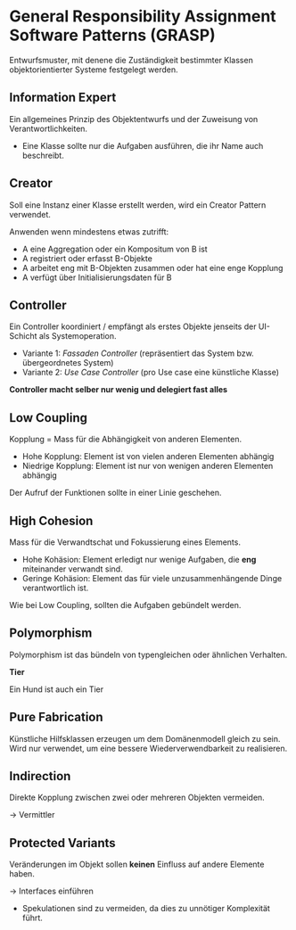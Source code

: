# General Responsibility Assignment Software Patterns (GRASP)

Entwurfsmuster, mit denene die Zuständigkeit bestimmter Klassen objektorientierter Systeme festgelegt werden.

## Information Expert

Ein allgemeines Prinzip des Objektentwurfs und der Zuweisung von Verantwortlichkeiten.

- Eine Klasse sollte nur die Aufgaben ausführen, die ihr Name auch beschreibt.

## Creator

Soll eine Instanz einer Klasse erstellt werden, wird ein Creator Pattern verwendet.

Anwenden wenn mindestens etwas zutrifft:

- A eine Aggregation oder ein Kompositum von B ist
- A registriert oder erfasst B-Objekte
- A arbeitet eng mit B-Objekten zusammen oder hat eine enge Kopplung
- A verfügt über Initialisierungsdaten für B

## Controller

Ein Controller koordiniert / empfängt als erstes Objekte jenseits der UI-Schicht als Systemoperation.


- Variante 1: _Fassaden Controller_ (repräsentiert das System bzw. übergeordnetes System)
- Variante 2: _Use Case Controller_ (pro Use case eine künstliche Klasse)

**Controller macht selber nur wenig und delegiert fast alles**


## Low Coupling

Kopplung = Mass für die Abhängigkeit von anderen Elementen.

- Hohe Kopplung: Element ist von vielen anderen Elementen abhängig
- Niedrige Kopplung: Element ist nur von wenigen anderen Elementen abhängig

Der Aufruf der Funktionen sollte in einer Linie geschehen. 


## High Cohesion

Mass für die Verwandtschat und Fokussierung eines Elements.

- Hohe Kohäsion: Element erledigt nur wenige Aufgaben, die **eng** miteinander verwandt sind.
- Geringe Kohäsion: Element das für viele unzusammenhängende Dinge verantwortlich ist.


Wie bei Low Coupling, sollten die Aufgaben gebündelt werden. 

## Polymorphism

Polymorphism ist das bündeln von typengleichen oder ähnlichen Verhalten.

**Tier**

Ein Hund ist auch ein Tier

## Pure Fabrication


Künstliche Hilfsklassen erzeugen um dem Domänenmodell gleich zu sein. Wird nur verwendet, um eine bessere Wiederverwendbarkeit zu realisieren.

## Indirection

Direkte Kopplung zwischen zwei oder mehreren Objekten vermeiden.

-> Vermittler 

## Protected Variants

Veränderungen im Objekt sollen **keinen** Einfluss auf andere Elemente haben.

-> Interfaces einführen

- Spekulationen sind zu vermeiden, da dies zu unnötiger Komplexität führt.